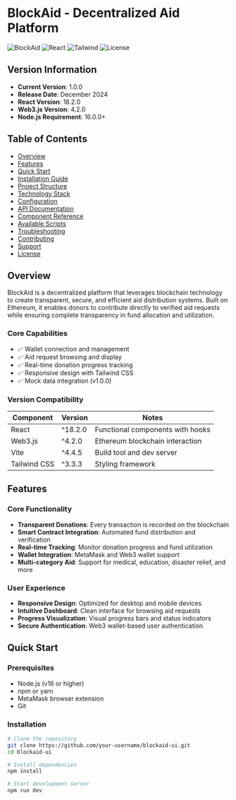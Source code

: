 # BlockAid - Decentralized Aid Platform

![BlockAid](https://img.shields.io/badge/Blockchain-Web3-blue)
![React](https://img.shields.io/badge/React-18.2.0-61dafb)
![Tailwind](https://img.shields.io/badge/Tailwind-CSS-38b2ac)
![License](https://img.shields.io/badge/License-MIT-green)

## Version Information
- **Current Version**: 1.0.0
- **Release Date**: December 2024
- **React Version**: 18.2.0
- **Web3.js Version**: 4.2.0
- **Node.js Requirement**: 16.0.0+

## Table of Contents
- [Overview](#overview)
- [Features](#features)
- [Quick Start](#quick-start)
- [Installation Guide](#installation-guide)
- [Project Structure](#project-structure)
- [Technology Stack](#technology-stack)
- [Configuration](#configuration)
- [API Documentation](#api-documentation)
- [Component Reference](#component-reference)
- [Available Scripts](#available-scripts)
- [Troubleshooting](#troubleshooting)
- [Contributing](#contributing)
- [Support](#support)
- [License](#license)

## Overview

BlockAid is a decentralized platform that leverages blockchain technology to create transparent, secure, and efficient aid distribution systems. Built on Ethereum, it enables donors to contribute directly to verified aid requests while ensuring complete transparency in fund allocation and utilization.

### Core Capabilities
- ✅ Wallet connection and management
- ✅ Aid request browsing and display
- ✅ Real-time donation progress tracking
- ✅ Responsive design with Tailwind CSS
- ✅ Mock data integration (v1.0.0)

### Version Compatibility
| Component | Version | Notes |
|-----------|---------|-------|
| React | ^18.2.0 | Functional components with hooks |
| Web3.js | ^4.2.0 | Ethereum blockchain interaction |
| Vite | ^4.4.5 | Build tool and dev server |
| Tailwind CSS | ^3.3.3 | Styling framework |

## Features

### Core Functionality
- **Transparent Donations**: Every transaction is recorded on the blockchain
- **Smart Contract Integration**: Automated fund distribution and verification
- **Real-time Tracking**: Monitor donation progress and fund utilization
- **Wallet Integration**: MetaMask and Web3 wallet support
- **Multi-category Aid**: Support for medical, education, disaster relief, and more

### User Experience
- **Responsive Design**: Optimized for desktop and mobile devices
- **Intuitive Dashboard**: Clean interface for browsing aid requests
- **Progress Visualization**: Visual progress bars and status indicators
- **Secure Authentication**: Web3 wallet-based user authentication

## Quick Start

### Prerequisites
- Node.js (v16 or higher)
- npm or yarn
- MetaMask browser extension
- Git

### Installation
```bash
# Clone the repository
git clone https://github.com/your-username/blockaid-ui.git
cd blockaid-ui

# Install dependencies
npm install

# Start development server
npm run dev